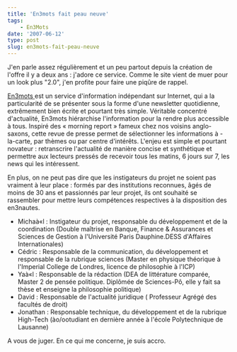 ```yaml
---
title: 'En3mots fait peau neuve'
tags:
    - En3Mots
date: '2007-06-12'
type: post
slug: en3mots-fait-peau-neuve
---
```


J'en parle assez régulièrement et un peu partout depuis la création de l'offre il y a deux ans&nbsp;: j'adore ce service. Comme le site vient de muer pour un look plus "2.0", j'en profite pour faire une piq&ucirc;re de rappel.

[](http://en3mots.com/) [En3mots ](http://en3mots.com/)est un service d'information indépendant sur Internet, qui a la particularité de se présenter sous la forme d'une newsletter quotidienne, extrêmement bien écrite et pourtant très simple. Véritable concentré d'actualité, En3mots hiérarchise l'information pour la rendre plus accessible à tous. Inspiré des «&nbsp;morning report&nbsp;» fameux chez nos voisins anglo-saxons, cette revue de presse permet de sélectionner les informations à -la-carte, par thèmes ou par centre d'intérêts. L'enjeu est simple et pourtant novateur&nbsp;: retranscrire l'actualité de manière concise et synthétique et permettre aux lecteurs pressés de recevoir tous les matins, 6 jours sur 7, les news qui les intéressent.

En plus, on ne peut pas dire que les instigateurs du projet ne soient pas vraiment à leur place&nbsp;: formés par des institutions reconnues, &acirc;gés de moins de 30 ans et passionnés par leur projet, ils ont souhaité se rassembler pour mettre leurs compétences respectives à la disposition des en3nautes.

* Michaà«l&nbsp;: Instigateur du projet, responsable du développement et de la coordination
  (Double maîtrise en Banque, Finance &amp; Assurances et Sciences de Gestion à l'Université Paris Dauphine.DESS d'Affaires Internationales)
* Cédric&nbsp;: Responsable de la communication, du développement et responsable de la rubrique sciences
  (Master en physique théorique à l'Imperial College de Londres, licence de philosophie à l'ICP)
* Yaà«l&nbsp;: Responsable de la rédaction
  (DEA de littérature comparée, Master 2 de pensée politique. Diplômée de Sciences-Pô, elle y fait sa thèse et enseigne la philosophie politique)
* David&nbsp;: Responsable de l'actualité juridique
  ( Professeur Agrégé des facultés de droit)
* Jonathan&nbsp;: Responsable technique, du développement et de la rubrique High-Tech
  (ào/ootudiant en dernière année à l'école Polytechnique de Lausanne)

A vous de juger. En ce qui me concerne, je suis accro.
